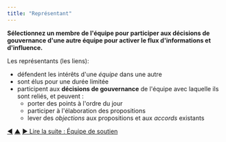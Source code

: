 ```yaml
---
title: "Représentant"
---
```



<strong>Sélectionnez un membre de l'équipe pour participer aux décisions de gouvernance d'une autre équipe pour activer le flux d'informations et d'influence.</strong>

Les représentants (les liens):

- défendent les intérêts d'une <dfn data-info="Équipe: Un groupe de personnes qui collaborent vers un driver commun (ou un objectif). Généralement, une équipe fait partie d&#x27;une organisation, ou est formée pour la collaboration entre plusieurs organisations.">équipe</dfn> dans une autre
- sont élus pour une durée limitée
- participent aux **décisions de gouvernance** de l'équipe avec laquelle ils sont reliés, et peuvent : 
    - porter des points à l'ordre du jour
    - participer à l'élaboration des propositions
    - lever des <dfn data-info="Objection: Un argument relatif à un accord (proposé) ou une activité qui révèle les conséquences inattendues que vous préféreriez éviter, ou qui pourraient être améliorées.">objections</dfn> aux propositions et aux <dfn data-info="Accord: Une ligne directrice, un processus ou protocole établi de le but de guider le flux de valeur.">accords</dfn> existants

<div class="bottom-nav">
<a href="double-linking.html" title="Retour à : Double lien">◀</a> <a href="building-organizations.html" title="Remonter: Construire les organisations">▲</a> <a href="helping-team.html" title="Lire la suite : Équipe de soutien">▶ Lire la suite : Équipe de soutien</a>
</div>


<script type="text/javascript">
Mousetrap.bind('g n', function() {
    window.location.href = 'helping-team.html';
    return false;
});
</script>

